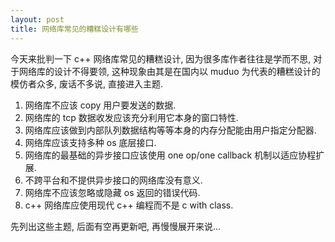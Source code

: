 ```yaml
---
layout: post
title: 网络库常见的糟糕设计有哪些
---
```


今天来批判一下 c++ 网络库常见的糟糕设计, 因为很多库作者往往是学而不思, 对于网络库的设计不得要领, 这种现象由其是在国内以 muduo 为代表的糟糕设计的模仿者众多, 废话不多说, 直接进入主题.

1. 网络库不应该 copy 用户要发送的数据.
2. 网络库的 tcp 数据收发应该充分利用它本身的窗口特性.
3. 网络库应该做到内部队列数据结构等等本身的内存分配能由用户指定分配器.
4. 网络库应该支持多种 os 底层接口.
5. 网络库的最基础的异步接口应该使用 one op/one callback 机制以适应协程扩展.
6. 不跨平台和不提供异步接口的网络库没有意义.
7. 网络库不应该忽略或隐藏 os 返回的错误代码.
8. c++ 网络库应使用现代 c++ 编程而不是 c with class.

先列出这些主题, 后面有空再更新吧, 再慢慢展开来说...
